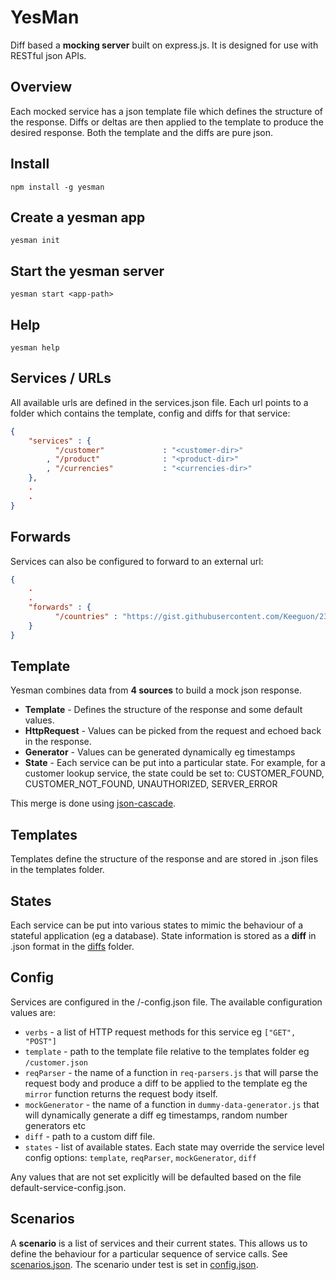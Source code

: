 # YesMan
Diff based a **mocking server** built on express.js. It is designed for use with RESTful json APIs.

## Overview

Each mocked service has a json template file which defines the structure of the response. Diffs or deltas are then applied to the template to produce the desired response. Both the template and the diffs are pure json.

## Install
```shell
npm install -g yesman
```

## Create a yesman app
```shell
yesman init
```

## Start the yesman server
```shell
yesman start <app-path>
```

## Help
```shell
yesman help
```

## Services / URLs
All available urls are defined in the services.json file. Each url points to a folder which contains the template, config and diffs for that service:
```json
{
	"services" : {
		  "/customer"             : "<customer-dir>"
		, "/product"              : "<product-dir>"
		, "/currencies"           : "<currencies-dir>"
	},
	.
	.
}
```

## Forwards
Services can also be configured to forward to an external url:
```json
{
	.
	.
	"forwards" : {
		  "/countries" : "https://gist.githubusercontent.com/Keeguon/2310008/raw/865a58f59b9db2157413e7d3d949914dbf5a237d/countries.json"
	}
}
```

## Template

Yesman combines data from **4 sources** to build a mock json response.

- **Template** - Defines the structure of the response and some default values.
- **HttpRequest** - Values can be picked from the request and echoed back in the response.
- **Generator** - Values can be generated dynamically eg timestamps
- **State** - Each service can be put into a particular state. For example, for a customer lookup service, the state could be set to: CUSTOMER_FOUND, CUSTOMER_NOT_FOUND, UNAUTHORIZED, SERVER_ERROR

This merge is done using [json-cascade](https://www.npmjs.com/package/json-cascade).

## Templates
Templates define the structure of the response and are stored in .json files in the templates folder.

## States
Each service can be put into various states to mimic the behaviour of a stateful application (eg a database). State information is stored as a **diff** in .json format in the [diffs](diffs) folder.

## Config
Services are configured in the <servicedir>/<servicename>-config.json file. The available configuration values are:

- `verbs` - a list of HTTP request methods for this service eg `["GET", "POST"]`
- `template` - path to the template file relative to the templates folder eg `/customer.json`
- `reqParser` - the name of a function in `req-parsers.js` that will parse the request body and produce a diff to be applied to the template eg the `mirror` function returns the request body itself.
- `mockGenerator` - the name of a function in `dummy-data-generator.js` that will dynamically generate a diff eg timestamps, random number generators etc
- `diff` - path to a custom diff file.
- `states` - list of available states. Each state may override the service level config options: `template`, `reqParser`, `mockGenerator`, `diff`

Any values that are not set explicitly will be defaulted based on the file default-service-config.json.

## Scenarios
A **scenario** is a list of services and their current states. This allows us to define the behaviour for a particular sequence of service calls. See [scenarios.json](scenarios.json). The scenario under test is set in [config.json](config.json).
